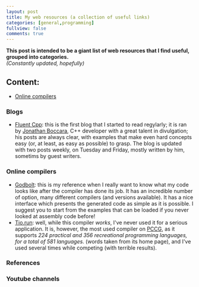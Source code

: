```yaml
---
layout: post
title: My web resources (a collection of useful links)
categories: [general,programming]
fullview: false
comments: true
---
```


**This post is intended to be a giant list of web resources that I find useful, grouped into categories.**  
*(Constantly updated, hopefully)*

## Content:

* [Online compilers](#online-compilers)

### Blogs
* [Fluent Cpp](https://www.fluentcpp.com/): this is the first blog that I started to read regylarly; it is ran by [Jonathan Boccara](https://www.linkedin.com/in/jonathan-boccara-23826921/?originalSubdomain=fr), C++ developer with a great talent in divulgation; his posts are always clear, with examples that make even hard concepts easy (or, at least, as easy as possible) to grasp. The blog is updated with two posts weekly, on Tuesday and Friday, mostly written by him, sometims by guest writers.

### Online compilers
* [Godbolt](https://godbolt.org/): this is my reference when I really want to know what my code looks like after the compiler has done its job. It has an incredible number of option, many different compilers (and versions available). It has a nice interface which presents the generated code as simple as it is possible. I suggest you to start from the examples that can be loaded if you never looked at assembly code before!
* [Tio.run](https://tio.run/#): well, while this compiler *works*, I've never used it for a serious application. It is, however, the most used compiler on [PCCG](https://codegolf.stackexchange.com/), as it supports *224 practical and 356 recreational programming languages, for a total of 581 languages.* (words taken from its home page), and I've used several times while competing (with terrible results).

### References
### Youtube channels
